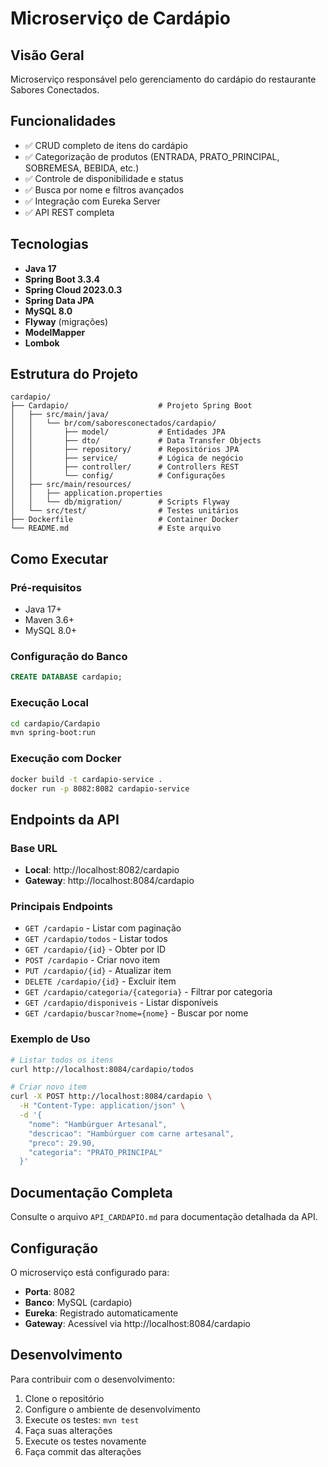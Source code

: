 # Microserviço de Cardápio

## Visão Geral
Microserviço responsável pelo gerenciamento do cardápio do restaurante Sabores Conectados.

## Funcionalidades
- ✅ CRUD completo de itens do cardápio
- ✅ Categorização de produtos (ENTRADA, PRATO_PRINCIPAL, SOBREMESA, BEBIDA, etc.)
- ✅ Controle de disponibilidade e status
- ✅ Busca por nome e filtros avançados
- ✅ Integração com Eureka Server
- ✅ API REST completa

## Tecnologias
- **Java 17**
- **Spring Boot 3.3.4**
- **Spring Cloud 2023.0.3**
- **Spring Data JPA**
- **MySQL 8.0**
- **Flyway** (migrações)
- **ModelMapper**
- **Lombok**

## Estrutura do Projeto
```
cardapio/
├── Cardapio/                    # Projeto Spring Boot
│   ├── src/main/java/
│   │   └── br/com/saboresconectados/cardapio/
│   │       ├── model/           # Entidades JPA
│   │       ├── dto/             # Data Transfer Objects
│   │       ├── repository/      # Repositórios JPA
│   │       ├── service/         # Lógica de negócio
│   │       ├── controller/      # Controllers REST
│   │       └── config/          # Configurações
│   ├── src/main/resources/
│   │   ├── application.properties
│   │   └── db/migration/        # Scripts Flyway
│   └── src/test/                # Testes unitários
├── Dockerfile                   # Container Docker
└── README.md                    # Este arquivo
```

## Como Executar

### Pré-requisitos
- Java 17+
- Maven 3.6+
- MySQL 8.0+

### Configuração do Banco
```sql
CREATE DATABASE cardapio;
```

### Execução Local
```bash
cd cardapio/Cardapio
mvn spring-boot:run
```

### Execução com Docker
```bash
docker build -t cardapio-service .
docker run -p 8082:8082 cardapio-service
```

## Endpoints da API

### Base URL
- **Local**: http://localhost:8082/cardapio
- **Gateway**: http://localhost:8084/cardapio

### Principais Endpoints
- `GET /cardapio` - Listar com paginação
- `GET /cardapio/todos` - Listar todos
- `GET /cardapio/{id}` - Obter por ID
- `POST /cardapio` - Criar novo item
- `PUT /cardapio/{id}` - Atualizar item
- `DELETE /cardapio/{id}` - Excluir item
- `GET /cardapio/categoria/{categoria}` - Filtrar por categoria
- `GET /cardapio/disponiveis` - Listar disponíveis
- `GET /cardapio/buscar?nome={nome}` - Buscar por nome

### Exemplo de Uso
```bash
# Listar todos os itens
curl http://localhost:8084/cardapio/todos

# Criar novo item
curl -X POST http://localhost:8084/cardapio \
  -H "Content-Type: application/json" \
  -d '{
    "nome": "Hambúrguer Artesanal",
    "descricao": "Hambúrguer com carne artesanal",
    "preco": 29.90,
    "categoria": "PRATO_PRINCIPAL"
  }'
```

## Documentação Completa
Consulte o arquivo `API_CARDAPIO.md` para documentação detalhada da API.

## Configuração
O microserviço está configurado para:
- **Porta**: 8082
- **Banco**: MySQL (cardapio)
- **Eureka**: Registrado automaticamente
- **Gateway**: Acessível via http://localhost:8084/cardapio

## Desenvolvimento
Para contribuir com o desenvolvimento:
1. Clone o repositório
2. Configure o ambiente de desenvolvimento
3. Execute os testes: `mvn test`
4. Faça suas alterações
5. Execute os testes novamente
6. Faça commit das alterações
